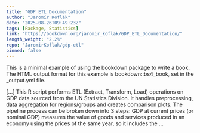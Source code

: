 ```yaml
---
title: "GDP ETL Documentation"
author: "Jaromír Koflák"
date: "2025-08-26T09:49:23Z"
tags: [Package, Statistics]
link: "https://bookdown.org/jaromir_koflak/GDP_ETL_Documentation/"
length_weight: "2.2%"
repo: "JaromirKoflak/gdp-etl"
pinned: false
---
```


<p>This is a minimal example of using the bookdown package to write a book.
The HTML output format for this example is bookdown::bs4_book,
set in the _output.yml file.</p> [...] This R script performs ETL (Extract, Transform, Load) operations on GDP data sourced from the UN Statistics Division. It handles preprocessing, data aggregation for regions/groups and creates comparison plots. The pipeline process can be broken down into 3 steps: GDP at current prices (or nominal GDP) measures the value of goods and services produced in an economy using the prices of the same year, so it includes the ...
